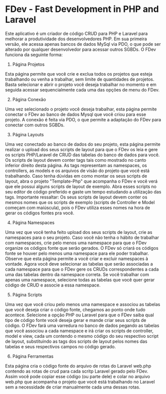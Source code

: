 # FDev - Fast Development in PHP and Laravel

Este aplicativo é um criador de código CRUD para PHP e Laravel para melhorar a produtividade dos desenvolvedores PHP. Em sua primeira versão, ele acessa apenas bancos de 
dados MySql via PDO, o que pode ser alterado por qualquer desenvolvedor para acessar outros SGBDs. O FDev funciona da seguinte forma:

1) Página Projetos

Esta página permite que você crie e exclua todos os projetos que esteja trabalhando ou venha a trabalhar, sem limite de quantidades de projetos. Basta selecionar e abrir o projeto 
você deseja trabalhar no momento e em seguida acessar sequencialmente cada uma das opções de menu do FDev.

2) Página Conexão

Uma vez selecionado o projeto você deseja trabalhar, esta página permite conectar o FDev ao banco de dados Mysql que você criou para esse projeto. A conexão é feita via PDO, o que 
permite a adaptação do FDev para conectar com outros SGBDs.

3) Página Layouts

Uma vez conectado ao banco de dados do seu projeto, esta página permite realizar o upload dos seus scripts de layout para que o FDev os leia e gere os scripts PHP/Laravel de CRUD das 
tabelas do banco de dados para você. Os scripts de layout devem conter tags tais como mostrado no canto inferior direito desta página. As tags representam as namespaces, os 
controllers, as models e os arquivos de visão do projeto que você está trabalhando. Caso tenha dúvidas em como montar os seus scripts de layout, abra o projeto "Template-Php" que 
acompanha o FDev e você verá que ele possui alguns scripts de layout de exemplo. Abra esses scripts no seu editor de código preferido e gaste um tempo estudando a utilização das tags. Importante ressaltar: Os seus scripts de layout devem conter os mesmos nomes que os scripts de exemplo (scripts de Controller e Model começam com maiúscula), pois o FDev utiliza esses nomes na hora de gerar os códigos fontes pra você.

4) Página Namespaces

Uma vez que você tenha feito upload dos seus scripts de layout, crie as namespaces para o seu projeto. Caso você não tenha o hábito de trabalhar com namespaces, crie pelo menos uma 
namespace para que o FDev organize os códigos fonte que serão gerados. O FDev só criará os códigos fonte se houver pelo menos uma namespace para ele poder trabalhar. Observe que esta
página permite a você criar e excluir namespaces à vontade. Agora você deve selecionar as tabelas que serão associadas a cada namespace para que o FDev gere os CRUDs correspondentes a cada uma das tabelas dentro da namespace correta. Se você trabalhar com apenas uma namespace, selecione todas as tabelas que você quer gerar código de CRUD e associe a essa namespace.

5) Página Scripts

Uma vez que você criou pelo menos uma namespace e associou as tabelas que você deseja criar o código fonte, chegamos ao ponto onde tudo acontece. Selecione a opção PHP ou Laravel para que o FDev saiba qual tipo de código fonte você deseja gerar e mande criar seus scripts de código. O FDev fará uma varredura no banco de dados pegando as tabelas que você associou a cada namespace e irá criar os scripts de controller, model e view, cada um contendo o mesmo código do seu respectivo script de layout, substituindo as tags dos scripts de layout pelos nomes das tabelas e seus respectivos campos no código gerado.

6) Página Ferramentas

Esta página cria o código fonte do arquivo de rotas do Laravel web.php contendo as rotas de crud para cada scritp Laravel gerado pelo FDev. Assim você pode copiar esse código (ou parte dele) e colar no arquivo web.php que acompanha o projeto que você está trabalhando no Laravel sem a necessidade de criar manualmente cada uma dessas rotas. 
